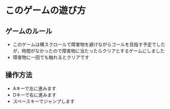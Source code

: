 # このゲームの遊び方 
## ゲームのルール
- このゲームは横スクロールで障害物を避けながらゴールを目指す予定でしたが，時間がなかったので障害物に当たったらクリアとするゲームにしました
- 障害物に一回でも触れるとクリアです


## 操作方法
- Aキーで左に進みます
- Dキーで右に進みます
- スペースキーでジャンプします

